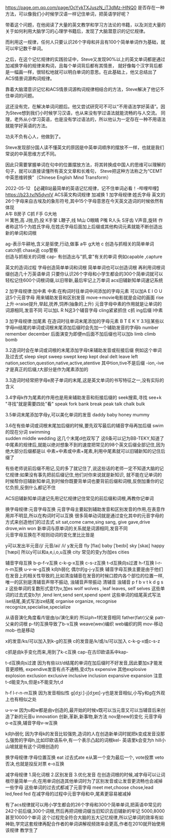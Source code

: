 

https://page.om.qq.com/page/OcYykTXJuszN_iT3dMz-HlNQ0
是否存在一种方法，可以像我们小时候学汉语一样记住单词，把英语学好呢？

带着这个问题，在他阅读了大量的英文教学和学习方法论的书籍，以及浏览大量的关于如何利用大脑学习的心理学书籍后，发现了大脑潜意识的记忆规律。

而利用这一规律，任何人只要认识26个字母和并且有100个简单单词作为基础，就可以牢记数千单词。

之后，在这个记忆规律的实践验证中，Steve又发现90%以上的英文单词都是通过加减换字母的规律来构词，且每个单词背后都有其情景，
就好像每个汉字背后都是一幅画一样，很轻松地就可以明白单词的意思。在此基础上，他又总结出了ACS情景词源构词规律。

靠着大脑潜意识记忆和ACS情景词源构词规律相结合的方法，Steve解决了他记不住单词的问题。

这还没有完，在解决单词问题后。他又尝试研究可不可以“不用语法学好英语”。因为Steve想到我们小时候学习汉语，也从来没有学过语法就能流畅的与人交流。
同理，老外从小学习英语，也是没有学过语法的，所以他认为一定存在一种不用语法就能学好英语的方法。

功夫不负有心人，他做到了。

Steve发现部分国人读不懂英文的原因是中英单词顺序的摆放不一样，也就是我们常说的中英思维方式不同。

因此只需要掌握单词在句中的位置摆放方法，将其转换成中国人的思维可以理解的句子，就可以直接读懂所有英文文章和长难句，
Steve把这种方法称之为“CEMT中英思维转换”（Chinese English Mind Transform）

2022-05-12
【必藏B站最简单的英语记忆规律，记不住单词必看！-哔哩哔哩】 https://b23.tv/N5dynlV
ACS英文构词规律
加减换
1 加字母规律:姓氏字母
英文的26个字母来自古埃及的象形符号,其中15个字母意思在今天英文造词的时候依然有体现  
A牛 B房子 C抓  F手  G大地   
H 篱笆,高  J抛,扔,投  K手掌  L鞭子,线  M山
O眼睛  P嘴   R人头  S牙齿  V声音,旋转
作者称这15个为姓氏字母,在姓氏字母后面加上后缀或其他构词元素就能不断创造出新的单词和词根

ag-表示牛耕地,含义是驱使,行动,做事  a牛 g大地
c 创造与抓相关的简单单词  catch抓   chase追  cop警察   
  创造与抓相关的词根 cap-  有创造出与"抓,拿"有关的单词  例如capable ,capture

英文的造词过程  字母创造简单单词和词根   简单单词也可以创造词根  再利用词根词缀创造几十万英语单词
  只要你认识26个字母和小学生都会的300个简单词就可以轻松记住600个词根词缀,以旧带新,最后牢记上万单词   acs旧辅新知单词速记系统

2 加字母规律:加中素   中素:在构词时往单词中间添加的字母元素
  可以加A E I O U 这5个元音字母   用来辅助发音和区别发音   move->movie电影就是会动的画面  rise上升->raise提升,举起,抚养,饲养(抽象的上升)
     元音字母中素的作用就是让单词的词源相同,发音不同
  可以加L R N这3个辅音字母
    cling紧紧抓住 c抓 ing后缀 l中素

3 加字母规律:加尾素   在造词时往单词末尾添加的字母元素
  B T E K Y
  3.1往某些以字母m结尾的单词或词根末尾添加后缀时会先加一个辅助发音的字母b   number  remember  december
  后面演变为即便m后面不加后缀也可以加b limb climb  bomb

  3.2造词时会在单词或词根的末尾添加字母t来辅助发音或衔接后缀 例如这个单词及过去式 sleep slept  sweep swept keep kept  deal delt  leave left
    nation,section,question,native,active,atentive  其中tion,tive不是后缀 -ion,-ive才是真正的后缀,t大部分是作为尾素添加的
 
  3.3造词时经常把字母e房子单词的末尾,这是英文单词的书写特征之一,没有实际的含义

  3.4字母k作为尾素的作用也是用来辅助发音和衔接后缀的  seek搜索,寻找  see+k "寻找"就是需要四处"看"
    speak fork  bank  break  peak talk  chalk  bulk

  3.5单词末尾添加字母y,可以美化单词的发音   daddy  baby  honey  mummy

  3.6在有些单词或词根末尾加后缀的时候,要先双写最后的辅音字母再加后缀  swim的现在分词 swimming  
     sudden middle wedding 这几个末尾d也双写了
这6条可以记为BB-TEKY,知道了中尾素的规律后,就能以绝对想象不到的速度把常见的98个英文后缀全部记住,因为绝大部分后缀都是以
中素+中素或中素+尾素,利用中尾素就可以旧辅新知的记住后缀了

有些老师说前后缀不用记,见的多了就记住了,说这些话的老师一定不知道大脑的记忆规律:如果没有事先把前后缀记住,他们对你来说就是新知识,
就不能在记单词的时候帮你旧辅新知单词,到时候你既要背单词也要背前后缀和词根,反倒加重你的记忆负担,反倒什么都记不住

ACS旧辅新知单词速记先用记忆规律记住常见的前后缀和词根,再教你记单词

  
换字母规律:元音字母互换
元音字母主要起到辅助发音和区别发音的作用,在表意作用并不明显,所以在构词时可以互换
很多简单动词就是通过变化其中的元音字母的方式来创造他们的过去式  sit sat,come came,sing sang, give gave,drive drove,win won
  新单词与原单词的关系就是词源相同,发音不同   
元音字母互换在不规则动词的变化里比比皆是

y可以发出半元音/j/  元音/ai/ /i/
  y发元音 fly [flaɪ]     baby  [ˈbeɪbi]     sky [skaɪ]   happy [ˈhæpi]
  所以y可以和a,e,i,o,u互换 city 常见的变y为i加es  cities

辅音字母互换
 b-p-f-v互换   c-k-g-x互换   c-s-z互换
t-d互换向s过渡   h-f互换   l-r-n-m互换
u-v-w-g互换    k向h弱化    偶尔的g-j-y互换
辅音字母互换主要是由于他们在发音上的相关性导致的,比如清浊辅音在发音的时候口腔内各个部位的位置一样,唯一的区别是清辅音声带不振动,
浊辅音声带振动
清辅音     浊辅音
p f       b v
t k       d g
s         z
这些单词的复数形式变f为v,加es  wolf wolves , leaf leaves, self selves
这些单词的过去式变b为t  ,lend lent,send sent,spend spent
这些单词的结尾英式写法ise结尾,美式写法ize结尾   organise organize, recognise recognize,specialise,specialize

从语音演化角度看/f/是由/p/演化来的  所以ph=f的发音相同  father(fatr)父亲 patr-父亲的词根
p-f的互换导致了b-v互换  weave(wev)编织  web编织的网   mov-移动 mob-也是移动

x的发音/ks/可以加入到k-g的互换   c的发音是/k/或/s/可以加入 c-k-g-x或c-s-z

c抓是由k手变化而来,用到了k-c互换  cap-在古印欧语系中kap-

t-d互换向s过渡  因为有些以t/d结尾的单词在加后缀时不好发音,因此要加s才能发音更顺畅,  expendive发音有点不通畅,变d为s expensive
 其他explosive explosion  exclusion  exclusive   inclusive inclusion  expansive  expansion
注意t-d能变为s,但是s不能变为t,d

h-f l-r-n-m互换  因为发音相似性    g[dʒiː]-j[dʒeɪ]-y也是发音相似,小写y和g在外观上也有相似之处

u-v-w 因为u和w都是由v创造的,最开始的时候v既可以当元音又可以当辅音后来创造了新的元音u
innovation 创新,革新,新事物,新方法  nov是new的变化 元音字母o-e互换,辅音字母v-w互换

k向h弱化 因为字母k的发音比较强势,造词的人在创造新单词时就把k变成发音没那么强势的字母h,比如印欧语系中,有一个表示凸起的词根kel-
英语里k会变为h  hill小山坡就是有这个词根创造的


换字母规律:字母位置互换
eat 过去式ate e从第一个变为最后一个,  vote投票 veto否决,也就是投反对票 e-o互换


减字母规律  1.简化词根  2.区别发音 3.优化发音
在创造词根的时候,减字母可以让词根尽量简单一点;在用单词创造其他单词时为了区别发音或让发音更流畅也会减掉一些字母
 这些单词的过去式都减了元音字母   meet met,choose chose,lead led,feed fed
 在减字母的过程中元音字母和中,尾素更容易被减掉

有了acs规律就可以用小学生都会的26个字母和300个简单单词,把英语中常见的242个前后缀,300个词根,然后再把词根词缀当旧知识去旧辅新的牢记
5000,8000甚至10000个单词
这个过程完全符合大脑的五大记忆规律,所以记单词的效率有如神助,学完这套规律再配合作者的单词讲解视频效率会更高,作者在2010就开始使用该规律
教学生了